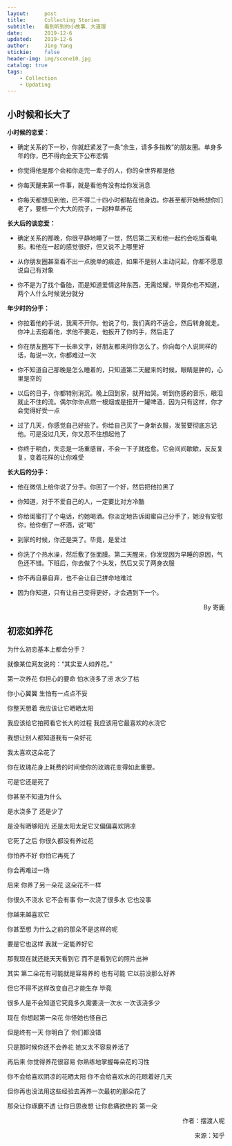 ```yaml
---
layout:     post
title:      Collecting Stories
subtitle:   看到听到的小故事、大道理
date:       2019-12-6
updated:    2019-12-6
author:     Jing Yang
stickie:    false
header-img: img/scene10.jpg
catalog: true
tags:
    - Collection	
    - Updating
---
```


## 小时候和长大了

**小时候的恋爱：**

* 确定关系的下一秒，你就赶紧发了一条“余生，请多多指教”的朋友圈。单身多年的你，巴不得向全天下公布恋情

* 你觉得他是那个会和你走完一辈子的人，你的全世界都是他

* 你每天醒来第一件事，就是看他有没有给你发消息

* 你每天都想见到他，巴不得二十四小时都黏在他身边。你甚至都开始畅想你们老了，要修一个大大的院子，一起种草养花



**长大后的谈恋爱：**

* 确定关系的那晚，你很平静地睡了一觉，然后第二天和他一起约会吃饭看电影。和他在一起的感觉很好，但又说不上哪里好

* 从你朋友圈甚至看不出一点脱单的痕迹，如果不是别人主动问起，你都不愿意说自己有对象

* 你不是为了找个备胎，而是知道爱情这种东西，无需炫耀，毕竟你也不知道，两个人什么时候说分就分



**年少时的分手：**

* 你拉着他的手说，我离不开你。他说了句，我们真的不适合，然后转身就走。你冲上去抱着他，求他不要走，他扳开了你的手，然后走了

* 你在朋友圈写下一长串文字，好朋友都来问你怎么了。你向每个人说同样的话，每说一次，你都难过一次

* 你不知道自己那晚是怎么睡着的，只知道第二天醒来的时候，眼睛是肿的，心里是空的

* 以后的日子，你都特别消沉。晚上回到家，就开始哭。听到伤感的音乐，眼泪就止不住的流。偶尔你你点燃一根烟或是扭开一罐啤酒，因为只有这样，你才会觉得好受一点

* 过了几天，你感觉自己好些了。你给自己买了一身新衣服，发誓要彻底忘记他。可是没过几天，你又忍不住想起他了

* 你终于明白，失恋是一场重感冒，不会一下子就痊愈。它会间间歇歇，反反复复，变着花样的让你难受



**长大后的分手：**

* 他在微信上给你说了分手。你回了一个好，然后把他拉黑了

* 你知道，对于不爱自己的人，一定要比对方冷酷

* 你给闺蜜打了个电话，约她喝酒。你淡定地告诉闺蜜自己分手了，她没有安慰你，给你倒了一杯酒，说“喝”

* 到家的时候，你还是哭了。毕竟，是爱过

* 你洗了个热水澡，然后敷了张面膜。第二天醒来，你发现因为早睡的原因，气色还不错。下班后，你去做了个头发，然后又买了两身衣服

* 你不再自暴自弃，也不会让自己拼命地难过

* 因为你知道，只有让自己变得更好，才会遇到下一个。

<p align="right">By  寄鹿</p>

## 初恋如养花

为什么初恋基本上都会分手？

就像某位网友说的：“其实爱人如养花。”

第一次养花 你担心的要命 怕水浇多了涝 水少了枯

你小心翼翼 生怕有一点点不妥

你整天想着 我应该让它晒晒太阳

我应该给它拍照看它长大的过程 我应该用它最喜欢的水浇它

我想让别人都知道我有一朵好花

我太喜欢这朵花了

你在玫瑰花身上耗费的时间使你的玫瑰花变得如此重要。

可是它还是死了

你甚至不知道为什么

是水浇多了 还是少了

是没有晒够阳光 还是太阳太足它又偏偏喜欢阴凉

它死了之后 你很久都没有养过花

你怕养不好 你怕它再死了

你会再难过一场

后来 你养了另一朵花 这朵花不一样

你很久不浇水 它不会有事 你一次浇了很多水 它也没事

你越来越喜欢它

你甚至想 为什么之前的那朵不是这样的呢

要是它也这样 我就一定能养好它

那我现在就还能天天看到它 而不是看到它的照片出神

其实 第二朵花有可能就是容易养的 也有可能 它以前没那么好养

但它不得不这样改变自己才能生存 毕竟

很多人是不会知道它究竟多久需要浇一次水 一次该浇多少

现在 你想起第一朵花 你怪她也怪自己

但是终有一天 你明白了 你们都没错

只是那时候你还不会养花 她又太不容易养活了

再后来 你觉得养花很容易 你熟练地掌握每朵花的习性

你不会给喜欢阴凉的花晒太阳 你不会给喜欢水的花晾着好几天

但你再也没法用这些经验去再养一次最初的那朵花了

那朵让你琢磨不透 让你日思夜想 让你悲痛欲绝的 第一朵

<p align="right">作者：摆渡人呢</p> 

<p align="right">来源：知乎</p> 